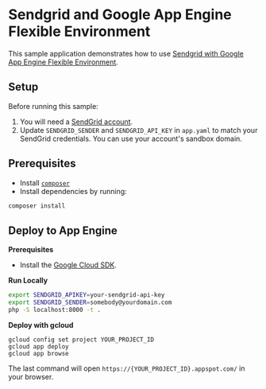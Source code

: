 # Sendgrid and Google App Engine Flexible Environment

This sample application demonstrates how to use [Sendgrid with Google App Engine Flexible Environment](https://cloud.google.com/appengine/docs/flexible/php/sending-emails-with-sendgrid).

## Setup

Before running this sample:

1. You will need a [SendGrid account](http://sendgrid.com/partner/google).
2. Update `SENDGRID_SENDER` and `SENDGRID_API_KEY` in `app.yaml` to match your
   SendGrid credentials. You can use your account's sandbox domain.

## Prerequisites

- Install [`composer`](https://getcomposer.org)
- Install dependencies by running:

```sh
composer install
```

## Deploy to App Engine

**Prerequisites**

- Install the [Google Cloud SDK](https://developers.google.com/cloud/sdk/).

**Run Locally**
```sh
export SENDGRID_APIKEY=your-sendgrid-api-key
export SENDGRID_SENDER=somebody@yourdomain.com
php -S localhost:8000 -t .
```

**Deploy with gcloud**
```
gcloud config set project YOUR_PROJECT_ID
gcloud app deploy
gcloud app browse
```

The last command will open `https://{YOUR_PROJECT_ID}.appspot.com/`
in your browser.
